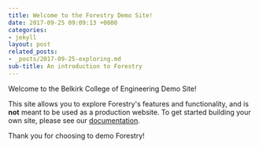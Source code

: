 ```yaml
---
title: Welcome to the Forestry Demo Site!
date: 2017-09-25 09:09:13 +0000
categories:
- jekyll
layout: post
related_posts:
- _posts/2017-09-25-exploring.md
sub-title: An introduction to Forestry
---
```


Welcome to the Belkirk College of Engineering Demo Site!

This site allows you to explore Forestry's features and functionality, and is **not** meant to be used as a production website. To get started building your own site, please see our [documentation](https://forestry.io/docs/getting-started/intro/).

Thank you for choosing to demo Forestry!